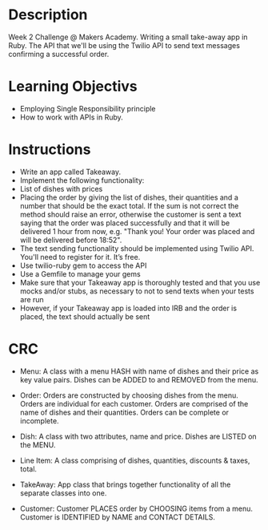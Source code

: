 # Description
	
Week 2 Challenge @ Makers Academy. Writing a small take-away app in Ruby. The API that we'll be using the Twilio API to send text messages confirming a successful order.

# Learning Objectivs

* Employing Single Responsibility principle
* How to work with APIs in Ruby. 

# Instructions

* Write an app called Takeaway.
* Implement the following functionality:
 * List of dishes with prices
 * Placing the order by giving the list of dishes, their quantities and a number that should be the exact total. If the sum is not correct the method should raise an error, otherwise the customer is sent a text saying that the order was placed successfully and that it will be delivered 1 hour from now, e.g. "Thank you! Your order was placed and will be delivered before 18:52".
 * The text sending functionality should be implemented using Twilio API. You'll need to register for it. It’s free.
* Use twilio-ruby gem to access the API
* Use a Gemfile to manage your gems
* Make sure that your Takeaway app is thoroughly tested and that you use mocks and/or stubs, as necessary to not to send texts when your tests are run
* However, if your Takeaway app is loaded into IRB and the order is placed, the text should actually be sent

# CRC

* Menu: A class with a menu HASH with name of dishes and their price as key value pairs. Dishes can be ADDED to and REMOVED from the menu.

* Order: Orders are constructed by choosing dishes from the menu. Orders are individual for each customer. Orders are comprised of the name of dishes and their quantities. Orders can be complete or incomplete.

* Dish: A class with two attributes, name and price. Dishes are LISTED on the MENU. 

* Line Item: A class comprising of dishes, quantities, discounts & taxes, total.

* TakeAway: App class that brings together functionality of all the separate classes into one.

* Customer: Customer PLACES order by CHOOSING items from a menu. Customer is IDENTIFIED by NAME and CONTACT DETAILS.
